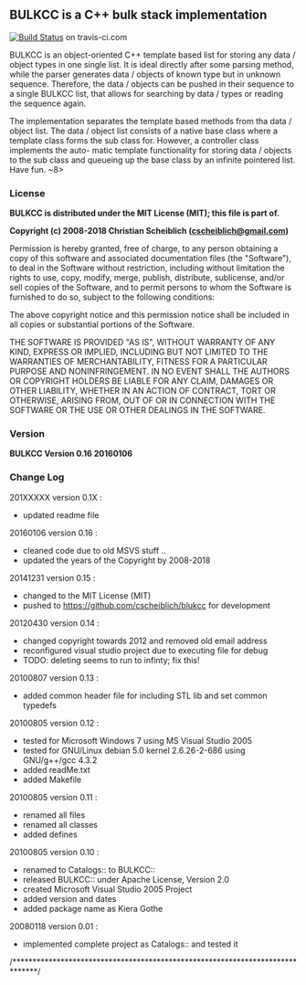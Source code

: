 ## BULKCC is a C++ bulk stack implementation ##

[![Build Status](https://travis-ci.org/cscheiblich/bulkcc.svg?branch=master)](https://travis-ci.org/cscheiblich/bulkcc) on travis-ci.com

BULKCC is an object-oriented C++ template based list for storing any data /
object types in one single list. It is ideal directly after some parsing method,
while the parser generates data / objects of known type but in unknown sequence.
Therefore, the data / objects can be pushed in their sequence to a single BULKCC
list, that allows for searching by data / types or reading the sequence again.

The implementation separates the template based methods from tha data / object
list. The data / object list consists of a native base class where a template
class forms the sub class for. However, a controller class implements the auto-
matic template functionality for storing data / objects to the sub class and
queueing up the base class by an infinite pointered list. Have fun. ~8>

### License ###

**BULKCC is distributed under the MIT License (MIT); this file is part of.**

**Copyright (c) 2008-2018 Christian Scheiblich (cscheiblich@gmail.com)**

Permission is hereby granted, free of charge, to any person obtaining a copy
of this software and associated documentation files (the "Software"), to deal
in the Software without restriction, including without limitation the rights
to use, copy, modify, merge, publish, distribute, sublicense, and/or sell
copies of the Software, and to permit persons to whom the Software is
furnished to do so, subject to the following conditions:

The above copyright notice and this permission notice shall be included in
all copies or substantial portions of the Software.

THE SOFTWARE IS PROVIDED "AS IS", WITHOUT WARRANTY OF ANY KIND, EXPRESS OR
IMPLIED, INCLUDING BUT NOT LIMITED TO THE WARRANTIES OF MERCHANTABILITY,
FITNESS FOR A PARTICULAR PURPOSE AND NONINFRINGEMENT. IN NO EVENT SHALL THE
AUTHORS OR COPYRIGHT HOLDERS BE LIABLE FOR ANY CLAIM, DAMAGES OR OTHER
LIABILITY, WHETHER IN AN ACTION OF CONTRACT, TORT OR OTHERWISE, ARISING FROM,
OUT OF OR IN CONNECTION WITH THE SOFTWARE OR THE USE OR OTHER DEALINGS IN
THE SOFTWARE.

### Version ###

**BULKCC Version 0.16 20160106**

### Change Log ###

201XXXXX version 0.1X :
- updated readme file

20160106 version 0.16 :
- cleaned code due to old MSVS stuff ..
- updated the years of the Copyright by 2008-2018

20141231 version 0.15 :
- changed to the MIT License (MIT)
- pushed to https://github.com/cscheiblich/blukcc for development

20120430 version 0.14 :
- changed copyright towards 2012 and removed old email address
- reconfigured visual studio project due to executing file for debug
- TODO: deleting seems to run to infinty; fix this!

20100807 version 0.13 :
- added common header file for including STL lib and set common typedefs

20100805 version 0.12 :
- tested for Microsoft Windows 7 using MS Visual Studio 2005
- tested for GNU/Linux debian 5.0 kernel 2.6.26-2-686 using GNU/g++/gcc 4.3.2 
- added readMe.txt
- added Makefile

20100805 version 0.11 :
- renamed all files
- renamed all classes
- added defines

20100805 version 0.10 :
- renamed to Catalogs:: to BULKCC::
- released BULKCC:: under Apache License, Version 2.0
- created Microsoft Visual Studio 2005 Project
- added version and dates
- added package name as Kiera Gothe

20080118 version 0.01 :
- implemented complete project as Catalogs:: and tested it

/******************************************************************************/
